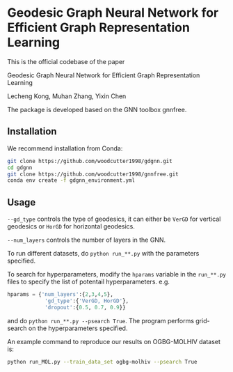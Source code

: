 # Geodesic Graph Neural Network for Efficient Graph Representation Learning

This is the official codebase of the paper

Geodesic Graph Neural Network for Efficient Graph Representation Learning

Lecheng Kong, Muhan Zhang, Yixin Chen

The package is developed based on the GNN toolbox gnnfree.

## Installation

We recommend installation from Conda:

```bash
git clone https://github.com/woodcutter1998/gdgnn.git
cd gdgnn
git clone https://github.com/woodcutter1998/gnnfree.git
conda env create -f gdgnn_environment.yml
```

## Usage

`--gd_type` controls the type of geodesics, it can either be `VerGD` for vertical geodesics or `HorGD` for horizontal geodesics.

`--num_layers` controls the number of layers in the GNN.

To run different datasets, do `python run_**.py` with the parameters specified.

To search for hyperparameters, modify the `hparams` variable in the `run_**.py` files to specify the list of potentail hyperparameters. e.g.
```python
hparams = {'num_layers':{2,3,4,5},
            'gd_type':{'VerGD, HorGD'},
            'dropout':{0.5, 0.7, 0.9}}
``` 
and do `python run_**.py --psearch True`. The program performs grid-search on the hyperparameters specified.

An example command to reproduce our results on OGBG-MOLHIV dataset is:

```bash
python run_MOL.py --train_data_set ogbg-molhiv --psearch True
```